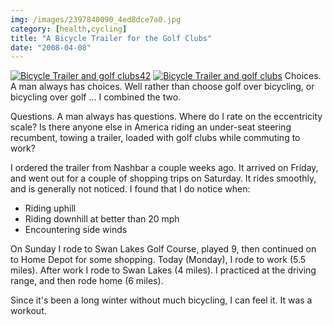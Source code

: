 ```yaml
---
img: /images/2397840090_4ed8dce7a0.jpg
category: [health,cycling]
title: "A Bicycle Trailer for the Golf Clubs"
date: "2008-04-08"
---
```


[![Bicycle Trailer and golf clubs42](/images/2397840090_4ed8dce7a0.jpg)](http://www.flickr.com/photos/duanemcguire/2397840090/ "Bicycle Trailer and golf clubs42 by Duane McGuire, on Flickr") [![Bicycle Trailer and golf clubs](/images/2397007439_62c357f315.jpg)](http://www.flickr.com/photos/duanemcguire/2397007439/ "Bicycle Trailer and golf clubs by Duane McGuire, on Flickr") Choices. A man always has choices. Well rather than choose golf over bicycling, or bicycling over golf ... I combined the two.

Questions. A man always has questions. Where do I rate on the eccentricity scale? Is there anyone else in America riding an under-seat steering recumbent, towing a trailer, loaded with golf clubs while commuting to work?

I ordered the trailer from Nashbar a couple weeks ago. It arrived on Friday, and went out for a couple of shopping trips on Saturday. It rides smoothly, and is generally not noticed. I found that I do notice when:

- Riding uphill
- Riding downhill at better than 20 mph
- Encountering side winds

On Sunday I rode to Swan Lakes Golf Course, played 9, then continued on to Home Depot for some shopping. Today (Monday), I rode to work (5.5 miles). After work I rode to Swan Lakes (4 miles). I practiced at the driving range, and then rode home (6 miles).

Since it's been a long winter without much bicycling, I can feel it. It was a workout.
